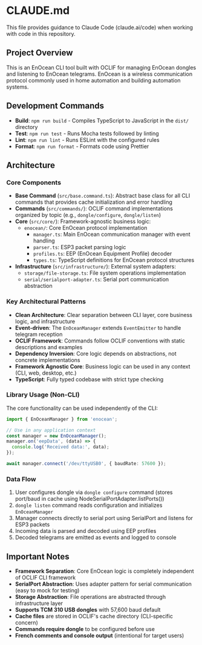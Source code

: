 # CLAUDE.md

This file provides guidance to Claude Code (claude.ai/code) when working with code in this repository.

## Project Overview

This is an EnOcean CLI tool built with OCLIF for managing EnOcean dongles and listening to EnOcean telegrams. EnOcean is a wireless communication protocol commonly used in home automation and building automation systems.

## Development Commands

- **Build**: `npm run build` - Compiles TypeScript to JavaScript in the `dist/` directory
- **Test**: `npm run test` - Runs Mocha tests followed by linting
- **Lint**: `npm run lint` - Runs ESLint with the configured rules
- **Format**: `npm run format` - Formats code using Prettier

## Architecture

### Core Components

- **Base Command** (`src/base.command.ts`): Abstract base class for all CLI commands that provides cache initialization and error handling
- **Commands** (`src/commands/`): OCLIF command implementations organized by topic (e.g., `dongle/configure`, `dongle/listen`)
- **Core** (`src/core/`): Framework-agnostic business logic:
  - `enocean/`: Core EnOcean protocol implementation
    - `manager.ts`: Main EnOcean communication manager with event handling
    - `parser.ts`: ESP3 packet parsing logic
    - `profiles.ts`: EEP (EnOcean Equipment Profile) decoder
    - `types.ts`: TypeScript definitions for EnOcean protocol structures
- **Infrastructure** (`src/infrastructure/`): External system adapters:
  - `storage/file-storage.ts`: File system operations implementation
  - `serial/serialport-adapter.ts`: Serial port communication abstraction

### Key Architectural Patterns

- **Clean Architecture**: Clear separation between CLI layer, core business logic, and infrastructure
- **Event-driven**: The `EnOceanManager` extends `EventEmitter` to handle telegram reception
- **OCLIF Framework**: Commands follow OCLIF conventions with static descriptions and examples
- **Dependency Inversion**: Core logic depends on abstractions, not concrete implementations
- **Framework Agnostic Core**: Business logic can be used in any context (CLI, web, desktop, etc.)
- **TypeScript**: Fully typed codebase with strict type checking

### Library Usage (Non-CLI)

The core functionality can be used independently of the CLI:

```typescript
import { EnOceanManager } from 'enocean';

// Use in any application context
const manager = new EnOceanManager();
manager.on('eepData', (data) => {
  console.log('Received data:', data);
});

await manager.connect('/dev/ttyUSB0', { baudRate: 57600 });
```

### Data Flow

1. User configures dongle via `dongle configure` command (stores port/baud in cache using NodeSerialPortAdapter.listPorts())
2. `dongle listen` command reads configuration and initializes `EnOceanManager`
3. Manager connects directly to serial port using SerialPort and listens for ESP3 packets
4. Incoming data is parsed and decoded using EEP profiles
5. Decoded telegrams are emitted as events and logged to console

## Important Notes

- **Framework Separation**: Core EnOcean logic is completely independent of OCLIF CLI framework
- **SerialPort Abstraction**: Uses adapter pattern for serial communication (easy to mock for testing)
- **Storage Abstraction**: File operations are abstracted through infrastructure layer
- **Supports TCM 310 USB dongles** with 57,600 baud default
- **Cache files** are stored in OCLIF's cache directory (CLI-specific concern)
- **Commands require dongle** to be configured before use
- **French comments and console output** (intentional for target users)
